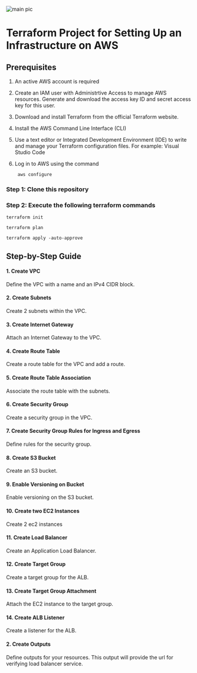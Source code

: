 ![main pic](https://github.com/arifsadiq/aws-terraform-project/assets/38719031/c66c34bc-a3af-4587-ae03-2ffab1021d62)

# Terraform Project for Setting Up an Infrastructure on AWS

## Prerequisites

1. An active AWS account is required
2. Create an IAM user with Administrtive Access to manage AWS resources. Generate and download the access key ID and secret access key for this user.
3. Download and install Terraform from the official Terraform website.
4. Install the AWS Command Line Interface (CLI)
5. Use a text editor or Integrated Development Environment (IDE) to write and manage your Terraform configuration files. For example: Visual Studio Code
6. Log in to AWS using the command

        aws configure
   
### Step 1: Clone this repository

### Step 2: Execute the following terraform commands

    terraform init

    terraform plan

    terraform apply -auto-approve

## Step-by-Step Guide

#### 1. Create VPC
Define the VPC with a name and an IPv4 CIDR block.

#### 2. Create Subnets
Create 2 subnets within the VPC.

#### 3. Create Internet Gateway
Attach an Internet Gateway to the VPC.

#### 4. Create Route Table
Create a route table for the VPC and add a route.

#### 5. Create Route Table Association
Associate the route table with the subnets.

#### 6. Create Security Group
Create a security group in the VPC.

#### 7. Create Security Group Rules for Ingress and Egress
Define rules for the security group.

#### 8. Create S3 Bucket
Create an S3 bucket.

#### 9. Enable Versioning on Bucket
Enable versioning on the S3 bucket.

#### 10. Create two EC2 Instances
Create 2 ec2 instances

#### 11. Create Load Balancer
Create an Application Load Balancer.

#### 12. Create Target Group
Create a target group for the ALB.

#### 13. Create Target Group Attachment
Attach the EC2 instance to the target group.

#### 14. Create ALB Listener
Create a listener for the ALB.

#### 2. Create Outputs 
Define outputs for your resources. This output will provide the url for verifying load balancer service.
